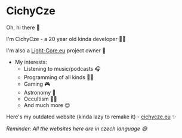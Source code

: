 # CichyCze
Oh, hi there 👋

I'm CichyCze - a 20 year old kinda developer 👨‍💻

I'm also a [Light-Core.eu](https://light-core.eu) project owner 👔

+ My interests:
   + Listening to music/podcasts 🎧
   + Programming of all kinds 👨‍💻
   + Gaming 🎮
   + Astronomy 🌌
   + Occultism 🧙‍♂️
   + And much more 😌

Here's my outdated website (kinda lazy to remake it) - [cichycze.eu](https://cichycze.eu) ✨

_Reminder: All the websites here are in czech language 😅_<br/><br/>
